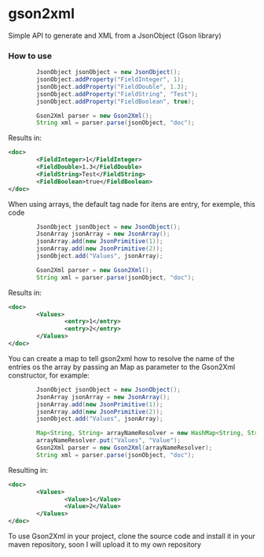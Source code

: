 gson2xml
========

Simple API to generate and XML from a JsonObject (Gson library)

### How to use

```java
        JsonObject jsonObject = new JsonObject();
        jsonObject.addProperty("FieldInteger", 1);
        jsonObject.addProperty("FieldDouble", 1.3);
        jsonObject.addProperty("FieldString", "Test");
        jsonObject.addProperty("FieldBoolean", true);

        Gson2Xml parser = new Gson2Xml();
        String xml = parser.parse(jsonObject, "doc");
```

Results in:

```xml
<doc>
        <FieldInteger>1</FieldInteger>
        <FieldDouble>1.3</FieldDouble>
        <FieldString>Test</FieldString>
        <FieldBoolean>true</FieldBoolean>
</doc>
```
When using arrays, the default tag nade for itens are entry, for exemple, this code
```java
        JsonObject jsonObject = new JsonObject();
        JsonArray jsonArray = new JsonArray();
        jsonArray.add(new JsonPrimitive(1));
        jsonArray.add(new JsonPrimitive(2));
        jsonObject.add("Values", jsonArray);

        Gson2Xml parser = new Gson2Xml();
        String xml = parser.parse(jsonObject, "doc");
```

Results in:

```xml
<doc>
        <Values>
                <entry>1</entry>
                <entry>2</entry>
        </Values>
</doc>
```   

You can create a map to tell gson2xml how to resolve the name of the entries os the array by passing an Map as parameter to the Gson2Xml constructor, for example:

```java
        JsonObject jsonObject = new JsonObject();
        JsonArray jsonArray = new JsonArray();
        jsonArray.add(new JsonPrimitive(1));
        jsonArray.add(new JsonPrimitive(2));
        jsonObject.add("Values", jsonArray);

        Map<String, String> arrayNameResolver = new HashMap<String, String>();
        arrayNameResolver.put("Values", "Value");
        Gson2Xml parser = new Gson2Xml(arrayNameResolver);
        String xml = parser.parse(jsonObject, "doc");
```

Resulting in: 

```xml
<doc>
        <Values>
                <Value>1</Value>
                <Value>2</Value>
        </Values>
</doc>
```

To use Gson2Xml in your project, clone the source code and install it in your maven repository, soon I will upload it to my own repository
